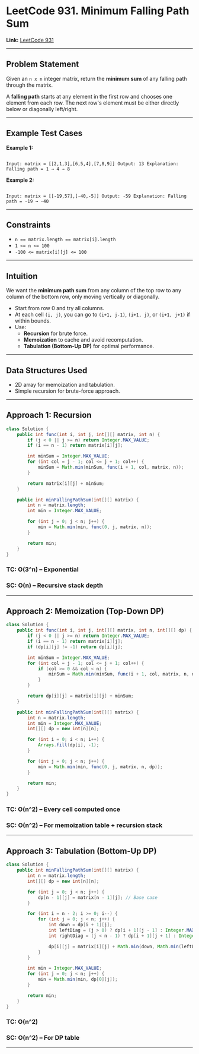 # LeetCode 931. Minimum Falling Path Sum

**Link:** [LeetCode 931](https://leetcode.com/problems/minimum-falling-path-sum/)

---

## Problem Statement

Given an `n x n` integer matrix, return the **minimum sum** of any falling path through the matrix.

A **falling path** starts at any element in the first row and chooses one element from each row. The next row's element must be either directly below or diagonally left/right.

---

## Example Test Cases

**Example 1:**
```

Input: matrix = [[2,1,3],[6,5,4],[7,8,9]] Output: 13 Explanation: Falling path = 1 → 4 → 8

```

**Example 2:**
```

Input: matrix = [[-19,57],[-40,-5]] Output: -59 Explanation: Falling path = -19 → -40

````

---

## Constraints

- `n == matrix.length == matrix[i].length`
- `1 <= n <= 100`
- `-100 <= matrix[i][j] <= 100`

---

## Intuition

We want the **minimum path sum** from any column of the top row to any column of the bottom row, only moving vertically or diagonally.

- Start from row 0 and try all columns.
- At each cell `(i, j)`, you can go to `(i+1, j-1)`, `(i+1, j)`, or `(i+1, j+1)` if within bounds.
- Use:
  - **Recursion** for brute force.
  - **Memoization** to cache and avoid recomputation.
  - **Tabulation (Bottom-Up DP)** for optimal performance.

---

## Data Structures Used

- 2D array for memoization and tabulation.
- Simple recursion for brute-force approach.

---

## Approach 1: Recursion

```java
class Solution {
    public int func(int i, int j, int[][] matrix, int n) {
        if (j < 0 || j >= n) return Integer.MAX_VALUE;
        if (i == n - 1) return matrix[i][j];

        int minSum = Integer.MAX_VALUE;
        for (int col = j - 1; col <= j + 1; col++) {
            minSum = Math.min(minSum, func(i + 1, col, matrix, n));
        }

        return matrix[i][j] + minSum;
    }

    public int minFallingPathSum(int[][] matrix) {
        int n = matrix.length;
        int min = Integer.MAX_VALUE;

        for (int j = 0; j < n; j++) {
            min = Math.min(min, func(0, j, matrix, n)); 
        }

        return min;
    }
}
````

### TC: O(3^n) – Exponential

### SC: O(n) – Recursive stack depth

---

## Approach 2: Memoization (Top-Down DP)

```java
class Solution {
    public int func(int i, int j, int[][] matrix, int n, int[][] dp) {
        if (j < 0 || j >= n) return Integer.MAX_VALUE;
        if (i == n - 1) return matrix[i][j];
        if (dp[i][j] != -1) return dp[i][j];

        int minSum = Integer.MAX_VALUE;
        for (int col = j - 1; col <= j + 1; col++) {
            if (col >= 0 && col < n) {
                minSum = Math.min(minSum, func(i + 1, col, matrix, n, dp));
            }
        }

        return dp[i][j] = matrix[i][j] + minSum;
    }

    public int minFallingPathSum(int[][] matrix) {
        int n = matrix.length;
        int min = Integer.MAX_VALUE;
        int[][] dp = new int[n][n];

        for (int i = 0; i < n; i++) {
            Arrays.fill(dp[i], -1);
        }

        for (int j = 0; j < n; j++) {
            min = Math.min(min, func(0, j, matrix, n, dp)); 
        }

        return min;
    }
}
```

### TC: O(n^2) – Every cell computed once

### SC: O(n^2) – For memoization table + recursion stack

---

## Approach 3: Tabulation (Bottom-Up DP)

```java
class Solution {
    public int minFallingPathSum(int[][] matrix) {
        int n = matrix.length;
        int[][] dp = new int[n][n];

        for (int j = 0; j < n; j++) {
            dp[n - 1][j] = matrix[n - 1][j]; // Base case
        }

        for (int i = n - 2; i >= 0; i--) {
            for (int j = 0; j < n; j++) {
                int down = dp[i + 1][j];
                int leftDiag = (j > 0) ? dp[i + 1][j - 1] : Integer.MAX_VALUE;
                int rightDiag = (j < n - 1) ? dp[i + 1][j + 1] : Integer.MAX_VALUE;

                dp[i][j] = matrix[i][j] + Math.min(down, Math.min(leftDiag, rightDiag));
            }
        }

        int min = Integer.MAX_VALUE;
        for (int j = 0; j < n; j++) {
            min = Math.min(min, dp[0][j]);
        }

        return min;
    }
}
```

### TC: O(n^2)

### SC: O(n^2) – For DP table

---
